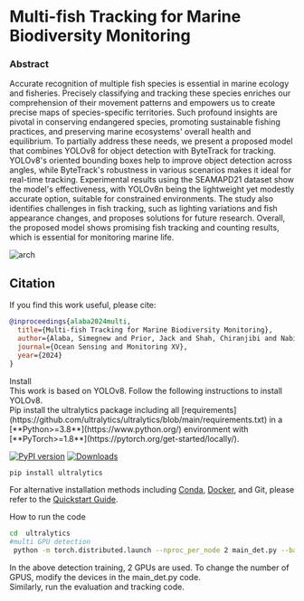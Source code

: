 # Multi-fish Tracking for Marine Biodiversity Monitoring
### Abstract
Accurate recognition of multiple fish species is essential in marine ecology and fisheries. Precisely classifying and tracking these species enriches our comprehension of their movement patterns and empowers us to create precise maps of species-specific territories. Such profound insights are pivotal in conserving endangered species, promoting sustainable fishing practices, and preserving marine ecosystems' overall health and equilibrium. To partially address these needs, we present a proposed model that combines YOLOv8 for object detection with ByteTrack for tracking. YOLOv8's oriented bounding boxes help to improve object detection across angles, while ByteTrack's robustness in various scenarios makes it ideal for real-time tracking. Experimental results using the SEAMAPD21 dataset show the model's effectiveness, with YOLOv8n being the lightweight yet modestly accurate option, suitable for constrained environments. The study also identifies challenges in fish tracking, such as lighting variations and fish appearance changes, and proposes solutions for future research. Overall, the proposed model shows promising fish tracking and counting results, which is essential for monitoring marine life.

![arch](tracking.png)
## Citation
If you find this work useful, please cite:
```bib
@inproceedings{alaba2024multi,
  title={Multi-fish Tracking for Marine Biodiversity Monitoring},
  author={Alaba, Simegnew and Prior, Jack and Shah, Chiranjibi and Nabi, MM and Ball, John and Moorhead, Robert and Han, Deok and  Campbell, Matthew and Wallace, Farron and  Grossi, Matthew D. },
  journal={Ocean Sensing and Monitoring XV},
  year={2024}
}
```

<summary>Install</summary>
This work is based on YOLOv8. Follow the following instructions to install YOLOv8. <br> 
Pip install the ultralytics package including all [requirements](https://github.com/ultralytics/ultralytics/blob/main/requirements.txt) in a [**Python>=3.8**](https://www.python.org/) environment with [**PyTorch>=1.8**](https://pytorch.org/get-started/locally/).

[![PyPI version](https://badge.fury.io/py/ultralytics.svg)](https://badge.fury.io/py/ultralytics) [![Downloads](https://static.pepy.tech/badge/ultralytics)](https://pepy.tech/project/ultralytics)

```bash
pip install ultralytics
```

For alternative installation methods including [Conda](https://anaconda.org/conda-forge/ultralytics), [Docker](https://hub.docker.com/r/ultralytics/ultralytics), and Git, please refer to the [Quickstart Guide](https://docs.ultralytics.com/quickstart).

</details>
<summary>How to run the code</summary>

```bash
cd  ultralytics
#multi GPU detection
 python -m torch.distributed.launch --nproc_per_node 2 main_det.py --batch-size 64 --data coco.yaml --weights yolov5s.pt
```
In the above detection training, 2 GPUs are used. To change the number of GPUS, modify the devices in the main_det.py code. <br> 
Similarly, run the evaluation and tracking code.
